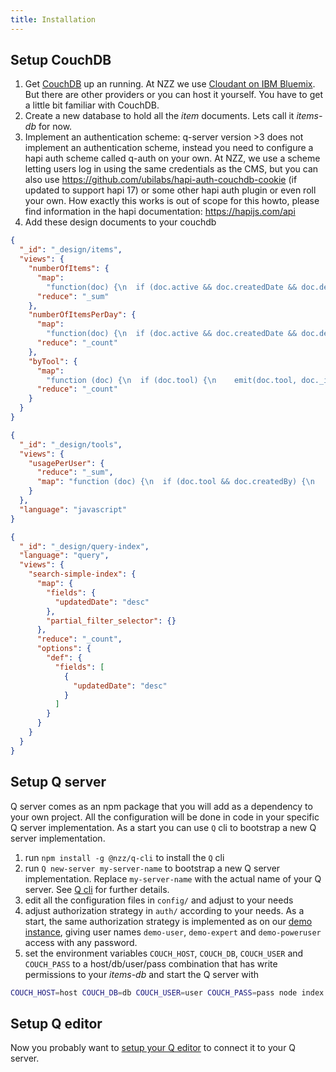 ```yaml
---
title: Installation
---
```


## Setup CouchDB

1. Get [CouchDB](https://couchdb.apache.org) up an running. At NZZ we use [Cloudant on IBM Bluemix](https://console.ng.bluemix.net/catalog/services/cloudant-nosql-db). But there are other providers or you can host it yourself. You have to get a little bit familiar with CouchDB.
2. Create a new database to hold all the _item_ documents. Lets call it _items-db_ for now.
3. Implement an authentication scheme: q-server version >3 does not implement an authentication scheme, instead you need to configure a hapi auth scheme called q-auth on your own. At NZZ, we use a scheme letting users log in using the same credentials as the CMS, but you can also use https://github.com/ubilabs/hapi-auth-couchdb-cookie (if updated to support hapi 17) or some other hapi auth plugin or even roll your own. How exactly this works is out of scope for this howto, please find information in the hapi documentation: https://hapijs.com/api
4. Add these design documents to your couchdb

```json
{
  "_id": "_design/items",
  "views": {
    "numberOfItems": {
      "map":
        "function(doc) {\n  if (doc.active && doc.createdDate && doc.department) {\n    var d = new Date(doc.createdDate);\n    emit(d.valueOf(), 1);\n  }\n}",
      "reduce": "_sum"
    },
    "numberOfItemsPerDay": {
      "map":
        "function(doc) {\n  if (doc.active && doc.createdDate && doc.department) {\n    var d = new Date(doc.createdDate);\n    var year = d.getFullYear();\n    var month = d.getMonth() + 1;\n    if (month < 10) {\n      month = '0' + month;\n    }\n    var day = d.getDate();\n    if (day < 10) {\n      day = '0' + day;\n    }\n    emit('' + year + month + day, 1);\n  }\n}",
      "reduce": "_count"
    },
    "byTool": {
      "map":
        "function (doc) {\n  if (doc.tool) {\n    emit(doc.tool, doc._id);\n  }\n}",
      "reduce": "_count"
    }
  }
}
```
```json
{
  "_id": "_design/tools",
  "views": {
    "usagePerUser": {
      "reduce": "_sum",
      "map": "function (doc) {\n  if (doc.tool && doc.createdBy) {\n    emit([doc.createdBy, doc.tool], 1);\n  }\n  if (doc.tool && doc.updatedBy) {\n    emit([doc.updatedBy, doc.tool], 1);\n  }\n}"
    }
  },
  "language": "javascript"
}
```
```json
{
  "_id": "_design/query-index",
  "language": "query",
  "views": {
    "search-simple-index": {
      "map": {
        "fields": {
          "updatedDate": "desc"
        },
        "partial_filter_selector": {}
      },
      "reduce": "_count",
      "options": {
        "def": {
          "fields": [
            {
              "updatedDate": "desc"
            }
          ]
        }
      }
    }
  }
}
```

## Setup Q server

Q server comes as an npm package that you will add as a dependency to your own project. All the configuration will be done in code in your specific Q server implementation. As a start you can use `Q` cli to bootstrap a new Q server implementation.

1. run `npm install -g @nzz/q-cli` to install the `Q` cli
2. run `Q new-server my-server-name` to bootstrap a new Q server implementation. Replace `my-server-name` with the actual name of your Q server. See [Q cli](https://github.com/nzzdev/Q-cli/tree/master#creating-new-q-server-implementation) for further details.
3. edit all the configuration files in `config/` and adjust to your needs
4. adjust authorization strategy in `auth/` according to your needs. As a start, the same authorization strategy is implemented as on our [demo instance](https://editor.q.tools), giving user names `demo-user`, `demo-expert` and `demo-poweruser` access with any password.
5. set the environment variables `COUCH_HOST`, `COUCH_DB`, `COUCH_USER` and `COUCH_PASS` to a host/db/user/pass combination that has write permissions to your _items-db_ and start the Q server with

```bash
COUCH_HOST=host COUCH_DB=db COUCH_USER=user COUCH_PASS=pass node index.js
```

## Setup Q editor

Now you probably want to [setup your Q editor](https://github.com/nzzdev/Q-editor) to connect it to your Q server.
